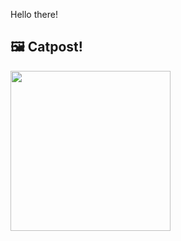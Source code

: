 Hello there!



## 🖼️ Catpost!

<sub>
    <img src="https://cdn2.thecatapi.com/images/MU-5ezvJu.jpg" height="256">
</sub>

